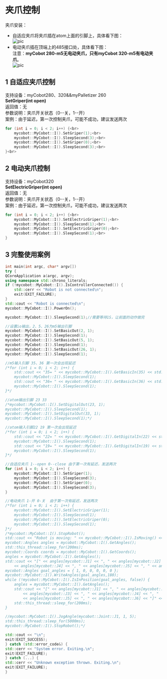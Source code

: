 # 夹爪控制
夹爪安装：<br>

- 自适应夹爪将夹爪插在atom上面的引脚上，具体看下图：<br>
![pic](../../../resources/3-FunctionsAndApplications/6.developmentGuide/C++/GrippingJaw/8-6-001.png)
- 电动夹爪插在顶端上的485接口处，具体看下图：<br>
注意：**myCobot 280-m5无电动夹爪，只有myCobot 320-m5有电动夹爪**。<br>
![pic](../../../resources/3-FunctionsAndApplications/6.developmentGuide/C++/GrippingJaw/8-6-002.png)
## 1 自适应夹爪控制
支持设备：myCobot280、320&&myPalletizer 260<br>
**SetGriper(int open)**<br>
返回值：无<br>
参数说明：夹爪开关状态（0--关，1--开）<br>
案例：由于延迟，第一次控制夹爪，可能不成功，建议发送两次<br>

```c++
for (int i = 0; i < 2; i++) {<br>
	mycobot::MyCobot::I().SetGriper(1);<br>
	mycobot::MyCobot::I().SleepSecond(3);<br>
	mycobot::MyCobot::I().SetGriper(0);<br>
	mycobot::MyCobot::I().SleepSecond(3);<br>
}<br>
```


## 2 电动夹爪控制
支持设备：myCobot320<br>
**SetElectricGriper(int open)**<br>
返回值：无<br>
参数说明：夹爪开关状态（0--关，1--开）<br>
案例：由于延迟，第一次控制夹爪，可能不成功，建议发送两次<br>

```c++
for (int i = 0; i < 2; i++) {<br>
	mycobot::MyCobot::I().SetElectricGriper(1);<br>
	mycobot::MyCobot::I().SleepSecond(1);<br>
	mycobot::MyCobot::I().SetElectricGriper(0);<br>
	mycobot::MyCobot::I().SleepSecond(1);<br>
}
```


## 3 完整使用案例

```c++
int main(int argc, char* argv[])
try {
QCoreApplication a(argc, argv);
using namespace std::chrono_literals;
if (!mycobot::MyCobot::I().IsControllerConnected()) {
	std::cerr << "Robot is not connected\n";
	exit(EXIT_FAILURE);
}
std::cout << "Robot is connected\n";
mycobot::MyCobot::I().PowerOn();

mycobot::MyCobot::I().SleepSecond(1);//需要等待1S，让前面的动作做完

//设置io输出，2、5、26为m5输出引脚
mycobot::MyCobot::I().SetBasicOut(2, 1);
mycobot::MyCobot::I().SleepSecond(1);
mycobot::MyCobot::I().SetBasicOut(5, 1);
mycobot::MyCobot::I().SleepSecond(1);
mycobot::MyCobot::I().SetBasicOut(26, 1);
mycobot::MyCobot::I().SleepSecond(1);

//m5输入引脚 35、36 第一次会出现延迟
/*for (int i = 0; i < 2; i++) {
	std::cout << "35= " << mycobot::MyCobot::I().GetBasicIn(35) << std::endl;
	mycobot::MyCobot::I().SleepSecond(1);
	std::cout << "36= " << mycobot::MyCobot::I().GetBasicIn(36) << std::endl;
	mycobot::MyCobot::I().SleepSecond(1);
}*/

//atom输出引脚 23 33
/*mycobot::MyCobot::I().SetDigitalOut(23, 1);
mycobot::MyCobot::I().SleepSecond(1);
mycobot::MyCobot::I().SetDigitalOut(33, 1);
mycobot::MyCobot::I().SleepSecond(1);*/

//atom输入引脚22 19 第一次会出现延迟
/*for (int i = 0; i < 2; i++) {
	std::cout << "22= " << mycobot::MyCobot::I().GetDigitalIn(22) << std::endl;
	mycobot::MyCobot::I().SleepSecond(1);
	std::cout << "19= " << mycobot::MyCobot::I().GetDigitalIn(19) << std::endl;
	mycobot::MyCobot::I().SleepSecond(1);
}*/

//自适应夹爪 1--open 0--close 由于第一次有延迟，发送两次
for (int i = 0; i < 2; i++) {
	mycobot::MyCobot::I().SetGriper(1);
	mycobot::MyCobot::I().SleepSecond(3);
	mycobot::MyCobot::I().SetGriper(0);
	mycobot::MyCobot::I().SleepSecond(3);
}

//电动夹爪 1-开 0-关  由于第一次有延迟，发送两次
/*for (int i = 0; i < 2; i++) {
	mycobot::MyCobot::I().SetElectricGriper(1);
	mycobot::MyCobot::I().SleepSecond(1);
	mycobot::MyCobot::I().SetElectricGriper(0);
	mycobot::MyCobot::I().SleepSecond(1);
}*/
/*mycobot::MyCobot::I().StopRobot();
std::cout << "Robot is moving: " << mycobot::MyCobot::I().IsMoving() << "\n";
mycobot::Angles angles = mycobot::MyCobot::I().GetAngles();
std::this_thread::sleep_for(200ms);
mycobot::Coords coords = mycobot::MyCobot::I().GetCoords();
angles = mycobot::MyCobot::I().GetAngles();
std::cout << "[" << angles[mycobot::J1] << ", " << angles[mycobot::J2] << ", " << angles[mycobot::J3] << ", "
	<< angles[mycobot::J4] << ", " << angles[mycobot::J5] << ", " << angles[mycobot::J6] << "]";
mycobot::Angles goal_angles = { 1, 0, 0, 0, 0, 0 };
mycobot::MyCobot::I().WriteAngles(goal_angles,180);
while (!mycobot::MyCobot::I().IsInPosition(goal_angles, false)) {
	angles = mycobot::MyCobot::I().GetAngles();
	std::cout << "[" << angles[mycobot::J1] << ", " << angles[mycobot::J2] << ", "
		<< angles[mycobot::J3] << ", " << angles[mycobot::J4] << ", "
		<< angles[mycobot::J5] << ", " << angles[mycobot::J6] << "]" << std::flush;
	std::this_thread::sleep_for(200ms);
}

//mycobot::MyCobot::I().JogAngle(mycobot::Joint::J1, 1, 5);
std::this_thread::sleep_for(5000ms);
mycobot::MyCobot::I().StopRobot();*/

std::cout << "\n";
exit(EXIT_SUCCESS);
} catch (std::error_code&) {
std::cerr << "System error. Exiting.\n";
exit(EXIT_FAILURE);
} catch (...) {
std::cerr << "Unknown exception thrown. Exiting.\n";
exit(EXIT_FAILURE);
}
```


